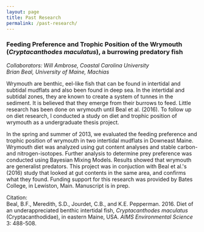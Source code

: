 ```yaml
---
layout: page
title: Past Research
permalink: /past-research/
---
```


### Feeding Preference and Trophic Position of the Wrymouth (*Cryptacanthodes maculatus*), a burrowing predatory fish

*Collaborators: Will Ambrose, Coastal Carolina University*  
               *Brian Beal, University of Maine, Machias*    


Wrymouth are benthic, eel-like fish that can be found in intertidal and subtidal mudflats and also been found in deep sea. In 
the intertidal and subtidal zones, they are known to create a system of tunnes in the sediment. It is believed that they emerge 
from their burrows to feed. Little research has been done on wrymouth until Beal et al. (2016). To follow up on diet research, 
I conducted a study on diet and trophic position of wrymouth as a undergraduate thesis project.

In the spring and summer of 2013, we evaluated the feeding preference and trophic position of wrymouth in two intertidal 
mudflats in Downeast Maine. Wrymouth diet was analyzed using gut content analyses and stable carbon- and nitrogen-isotopes. 
Further analysis to determine prey preference was conducted using Bayesian Mixing Models. Results showed that wrymouth are 
generalist predators. This project was in conjuction with Beal et al.'s (2016) study that looked at gut contents in the same 
area, and confirms what they found. Funding support for this research was provided by Bates College, 
in Lewiston, Main. Manuscript is in prep.  


Citation:  
Beal, B.F., Meredith, S.D., Jourdet, C.B., and K.E. Pepperman. 2016. 
Diet of an underappreciated benthic intertidal fish, *Cryptacanthodes 
maculatus* (Cryptacanthodidae), in eastern Maine, USA. *AIMS 
Environmental Science* 3: 488-508.  
